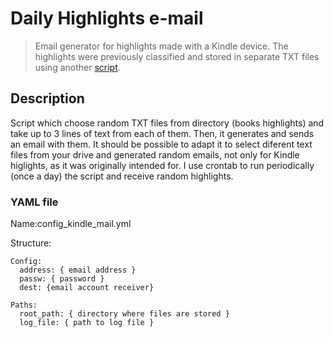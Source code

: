 # Daily Highlights e-mail

> Email generator for highlights made with a Kindle device. The highlights were previously classified and stored in separate TXT files using another [script](https://github.com/rufex/kindle-clippings).

## Description

Script which choose random TXT files from directory (books highlights) and take up to 3 lines of text from each of them. Then, it generates and sends an email with them.
It should be possible to adapt it to select diferent text files from your drive and generated random emails, not only for Kindle higlights, as it was originally intended for.
I use crontab to run periodically (once a day) the script and receive random highlights.

### YAML file

Name:config_kindle_mail.yml

Structure:

```
Config:
  address: { email address }
  passw: { password }
  dest: {email account receiver}

Paths:
  root_path: { directory where files are stored }
  log_file: { path to log file }
```
